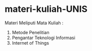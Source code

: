 # materi-kuliah-UNIS
Materi Meliputi Mata Kuliah :
1. Metode Penelitian
2. Pengantar Teknologi Informasi
3. Internet of Things
